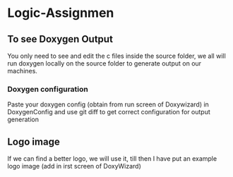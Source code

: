 # Logic-Assignmen
## To see Doxygen Output
You only need to see and edit the c files inside the source folder,  we all will run doxygen locally on the source folder to generate output on our machines.
### Doxygen configuration
Paste your doxygen config (obtain from run screen of Doxywizard) in DoxygenConfig and use git diff to get correct configuration for output generation

## Logo image
If we can find a better logo, we will use it, till then I have put an example logo image (add in irst screen of DoxyWizard)

